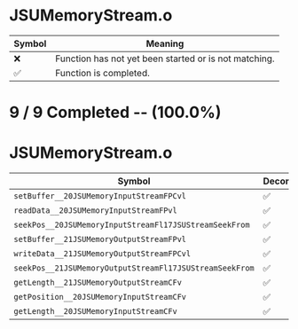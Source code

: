 # JSUMemoryStream.o
| Symbol | Meaning 
| ------------- | ------------- 
| :x: | Function has not yet been started or is not matching. 
| :white_check_mark: | Function is completed. 


# 9 / 9 Completed -- (100.0%)
# JSUMemoryStream.o
| Symbol | Decompiled? |
| ------------- | ------------- |
| `setBuffer__20JSUMemoryInputStreamFPCvl` | :white_check_mark: |
| `readData__20JSUMemoryInputStreamFPvl` | :white_check_mark: |
| `seekPos__20JSUMemoryInputStreamFl17JSUStreamSeekFrom` | :white_check_mark: |
| `setBuffer__21JSUMemoryOutputStreamFPvl` | :white_check_mark: |
| `writeData__21JSUMemoryOutputStreamFPCvl` | :white_check_mark: |
| `seekPos__21JSUMemoryOutputStreamFl17JSUStreamSeekFrom` | :white_check_mark: |
| `getLength__21JSUMemoryOutputStreamCFv` | :white_check_mark: |
| `getPosition__20JSUMemoryInputStreamCFv` | :white_check_mark: |
| `getLength__20JSUMemoryInputStreamCFv` | :white_check_mark: |
